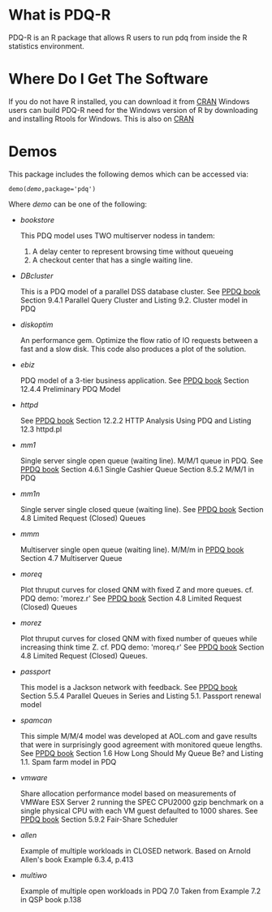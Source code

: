 # What is PDQ-R
PDQ-R is an R package that allows R users to run pdq from inside the R statistics environment.
# Where Do I Get The Software
If you do not have R installed, you can download it from [CRAN](http://cran.r-project.org/)
Windows users can build PDQ-R need for the Windows version of R by downloading 
and installing Rtools for Windows.  This is also on [CRAN](http://cran.r-project.org/)

# Demos
This package includes the following demos which can be accessed via:

<code>demo(_demo_,package='pdq')
</code>

Where _demo_ can be one of the following:

* *bookstore*

	This PDQ model uses TWO multiserver nodess in tandem:  
	1. A delay center to represent browsing time without queueing
	2. A checkout center that has a single waiting line.

* *DBcluster*

	This is a PDQ model of a parallel DSS database cluster.
	See [PPDQ book](http://www.perfdynamics.com/books.html)
	Section 9.4.1 Parallel Query Cluster
	and Listing 9.2. Cluster model in PDQ

* *diskoptim*

	An performance gem. 
	Optimize the flow ratio of IO requests between a fast and a slow disk.
	This code also produces a plot of the solution.

* *ebiz*

	PDQ model of a 3-tier business application.
	See [PPDQ book](http://www.perfdynamics.com/books.html)
	Section 12.4.4 Preliminary PDQ Model

* *httpd*

	See [PPDQ book](http://www.perfdynamics.com/books.html)
	Section 12.2.2 HTTP Analysis Using PDQ
	and Listing 12.3 httpd.pl

* *mm1*

	Single server single open queue (waiting line).
	M/M/1 queue in PDQ. See [PPDQ book](http://www.perfdynamics.com/books.html)
	Section 4.6.1 Single Cashier Queue
	Section 8.5.2 M/M/1 in PDQ

* *mm1n*

	Single server single closed queue (waiting line).
	See [PPDQ book](http://www.perfdynamics.com/books.html)
	Section 4.8 Limited Request (Closed) Queues

* *mmm*

	Multiserver single open queue (waiting line). 
	M/M/m in [PPDQ book](http://www.perfdynamics.com/books.html)
	Section 4.7 Multiserver Queue

* *moreq*

	Plot thruput curves for closed QNM with fixed Z and more queues.
	cf. PDQ demo: 'morez.r'
	See [PPDQ book](http://www.perfdynamics.com/books.html)
	Section 4.8 Limited Request (Closed) Queues

* *morez*

	Plot thruput curves for closed QNM with fixed number of queues 
	while increasing think time Z. cf. PDQ demo: 'moreq.r'
	See [PPDQ book](http://www.perfdynamics.com/books.html)
	Section 4.8 Limited Request (Closed) Queues.

* *passport*

	This model is a Jackson network with feedback.
	See [PPDQ book](http://www.perfdynamics.com/books.html)
	Section 5.5.4 Parallel Queues in Series
	and Listing 5.1. Passport renewal model

* *spamcan*

	This simple M/M/4 model was developed at AOL.com and gave results 
	that were in surprisingly good agreement with monitored queue lengths.
	See [PPDQ book](http://www.perfdynamics.com/books.html)
	Section 1.6 How Long Should My Queue Be?
	and Listing 1.1. Spam farm model in PDQ

* *vmware*

	Share allocation performance model based on measurements
	of VMWare ESX Server 2 running the SPEC CPU2000 gzip benchmark on 
	a single physical CPU with each VM guest defaulted to 1000 shares.
	See [PPDQ book](http://www.perfdynamics.com/books.html)
	Section 5.9.2 Fair-Share Scheduler

* *allen*  

   Example of multiple workloads in CLOSED network.
   Based on Arnold Allen's book Example 6.3.4, p.413
   
* *multiwo*

  Example of multiple open workloads in PDQ 7.0
  Taken from Example 7.2 in QSP book p.138
   

